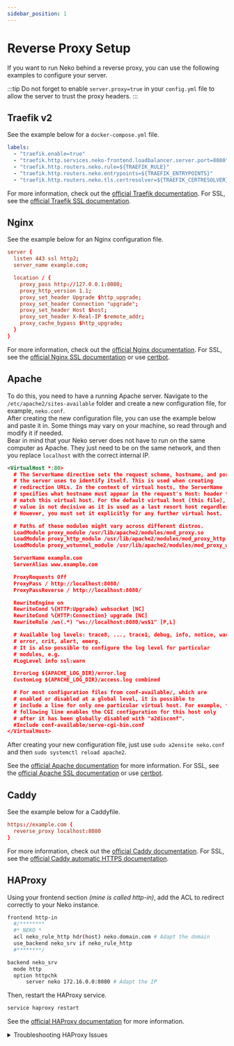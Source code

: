 ```yaml
---
sidebar_position: 1
---
```


# Reverse Proxy Setup

If you want to run Neko behind a reverse proxy, you can use the following examples to configure your server.

:::tip
Do not forget to enable `server.proxy=true` in your `config.yml` file to allow the server to trust the proxy headers.
:::

## Traefik v2

See the example below for a `docker-compose.yml` file.

```yaml title="docker-compose.yml"
labels:
  - "traefik.enable=true"
  - "traefik.http.services.neko-frontend.loadbalancer.server.port=8080"
  - "traefik.http.routers.neko.rule=${TRAEFIK_RULE}"
  - "traefik.http.routers.neko.entrypoints=${TRAEFIK_ENTRYPOINTS}"
  - "traefik.http.routers.neko.tls.certresolver=${TRAEFIK_CERTRESOLVER}"
```

For more information, check out the [official Traefik documentation](https://doc.traefik.io/traefik/v2.0/routing/routers/). For SSL, see the [official Traefik SSL documentation](https://doc.traefik.io/traefik/v2.0/https/acme/).

## Nginx

See the example below for an Nginx configuration file.

```conf title="/etc/nginx/sites-available/neko.conf"
server {
  listen 443 ssl http2;
  server_name example.com;

  location / {
    proxy_pass http://127.0.0.1:8080;
    proxy_http_version 1.1;
    proxy_set_header Upgrade $http_upgrade;
    proxy_set_header Connection "upgrade";
    proxy_set_header Host $host;
    proxy_set_header X-Real-IP $remote_addr;
    proxy_cache_bypass $http_upgrade;
  }
}
```

For more information, check out the [official Nginx documentation](https://nginx.org/en/docs/beginners_guide.html). For SSL, see the [official Nginx SSL documentation](https://nginx.org/en/docs/http/configuring_https_servers.html) or use [certbot](https://certbot.eff.org/instructions?ws=nginx&os=ubuntufocal).

## Apache

To do this, you need to have a running Apache server. Navigate to the `/etc/apache2/sites-available` folder and create a new configuration file, for example, `neko.conf`.  
After creating the new configuration file, you can use the example below and paste it in. Some things may vary on your machine, so read through and modify it if needed.  
Bear in mind that your Neko server does not have to run on the same computer as Apache. They just need to be on the same network, and then you replace `localhost` with the correct internal IP.

```xml title="/etc/apache2/sites-available/neko.conf"
<VirtualHost *:80>
  # The ServerName directive sets the request scheme, hostname, and port that
  # the server uses to identify itself. This is used when creating
  # redirection URLs. In the context of virtual hosts, the ServerName
  # specifies what hostname must appear in the request's Host: header to
  # match this virtual host. For the default virtual host (this file), this
  # value is not decisive as it is used as a last resort host regardless.
  # However, you must set it explicitly for any further virtual host.

  # Paths of these modules might vary across different distros.
  LoadModule proxy_module /usr/lib/apache2/modules/mod_proxy.so
  LoadModule proxy_http_module /usr/lib/apache2/modules/mod_proxy_http.so
  LoadModule proxy_wstunnel_module /usr/lib/apache2/modules/mod_proxy_wstunnel.so

  ServerName example.com
  ServerAlias www.example.com

  ProxyRequests Off
  ProxyPass / http://localhost:8080/
  ProxyPassReverse / http://localhost:8080/

  RewriteEngine on
  RewriteCond %{HTTP:Upgrade} websocket [NC]
  RewriteCond %{HTTP:Connection} upgrade [NC]
  RewriteRule /ws(.*) "ws://localhost:8080/ws$1" [P,L]

  # Available log levels: trace8, ..., trace1, debug, info, notice, warn,
  # error, crit, alert, emerg.
  # It is also possible to configure the log level for particular
  # modules, e.g.
  #LogLevel info ssl:warn

  ErrorLog ${APACHE_LOG_DIR}/error.log
  CustomLog ${APACHE_LOG_DIR}/access.log combined

  # For most configuration files from conf-available/, which are
  # enabled or disabled at a global level, it is possible to
  # include a line for only one particular virtual host. For example, the
  # following line enables the CGI configuration for this host only
  # after it has been globally disabled with "a2disconf".
  #Include conf-available/serve-cgi-bin.conf
</VirtualHost>
```

After creating your new configuration file, just use `sudo a2ensite neko.conf` and then `sudo systemctl reload apache2`.

See the [official Apache documentation](https://httpd.apache.org/docs/2.4/vhosts/examples.html) for more information. For SSL, see the [official Apache SSL documentation](https://httpd.apache.org/docs/2.4/ssl/ssl_howto.html) or use [certbot](https://certbot.eff.org/instructions?ws=apache&os=snap).

## Caddy

See the example below for a Caddyfile.

```conf title="Caddyfile"
https://example.com {
  reverse_proxy localhost:8080
}
```

For more information, check out the [official Caddy documentation](https://caddyserver.com/docs/caddyfile). For SSL, see the [official Caddy automatic HTTPS documentation](https://caddyserver.com/docs/automatic-https).

## HAProxy

Using your frontend section *(mine is called http-in)*, add the ACL to redirect correctly to your Neko instance.

```sh title="/etc/haproxy/haproxy.cfg"
frontend http-in
  #/********
  #* NEKO *
  acl neko_rule_http hdr(host) neko.domain.com # Adapt the domain
  use_backend neko_srv if neko_rule_http
  #********/

backend neko_srv
  mode http
  option httpchk
      server neko 172.16.0.0:8080 # Adapt the IP
```

Then, restart the HAProxy service.

```sh
service haproxy restart
```

See the [official HAProxy documentation](https://www.haproxy.com/documentation/haproxy-configuration-manual/1-8r1/) for more information.

<details>

<summary>Troubleshooting HAProxy Issues</summary>

If you're having trouble reaching your HAProxy instance, try the following steps:

1. **Check HAProxy Logs**  
    Verify what HAProxy is reporting by checking its status:
    ```sh
    service haproxy status
    ```

2. **Monitor Logs in Real-Time**  
    If the service is running and the ACL rule and backend configuration seem correct, tail the logs to investigate further:
    ```sh
    tail -f /var/log/haproxy.log
    ```
    Then, access your `neko.instance.com` and observe the logs for any issues.

3. **Adjust Timeout Settings**  
    Ensure the global timeout is set to 60 seconds to prevent premature request failures:
    ```sh
    global
      stats timeout 60s
    ```

4. **Configure Defaults Section**  
    Add the following settings to the `defaults` section to handle timeouts and forward headers properly:
    ```sh
    defaults
      option forwardfor
      timeout connect 30000
      timeout client  65000
      timeout server  65000
    ```

:::note
Don't forget to restart the service each time you modify the `.cfg` file!
:::

</details>
